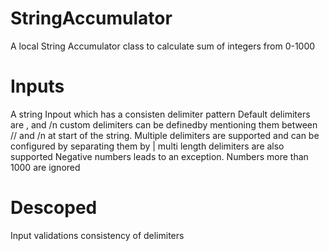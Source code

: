# StringAccumulator
A local String Accumulator class to calculate sum of integers from 0-1000

# Inputs
A string Inpout which has a consisten delimiter pattern
Default delimiters are , and /n
custom delimiters can be definedby mentioning them between // and /n at start of the string.
Multiple delimiters are supported and can be configured by separating them by |
multi length delimiters are also supported
Negative numbers leads to an exception.
Numbers more than 1000 are ignored

# Descoped
Input validations
consistency of delimiters
